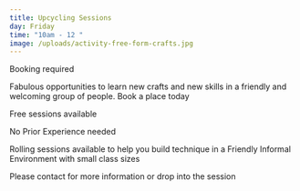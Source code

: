```yaml
---
title: Upcycling Sessions
day: Friday
time: "10am - 12 "
image: /uploads/activity-free-form-crafts.jpg
---
```

Booking required

Fabulous opportunities to learn new crafts and new skills in a friendly and welcoming group of people. Book a place today

Free sessions available

No Prior Experience needed

Rolling sessions available to help you build technique in a Friendly Informal Environment with small class sizes

Please contact for more information or drop into the session